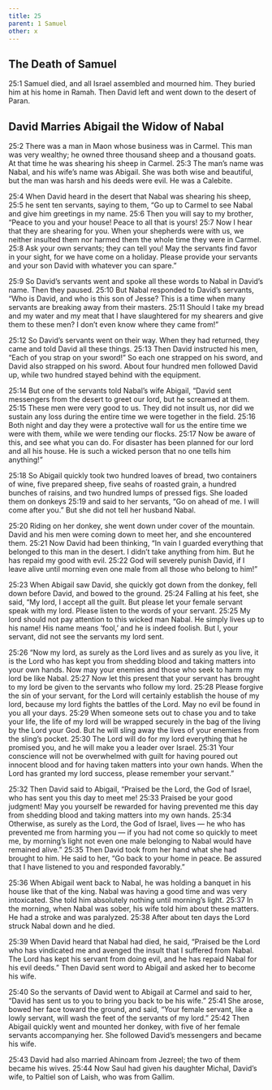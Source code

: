 ```yaml
---
title: 25
parent: 1 Samuel
other: x
---
```



## The Death of Samuel

<a name="25:1">25:1</a> Samuel died, and all Israel assembled and mourned him. They buried him at his home in Ramah. Then David left and went down to the desert of Paran.

## David Marries Abigail the Widow of Nabal

<a name="25:2">25:2</a> There was a man in Maon whose business was in Carmel. This man was very wealthy; he owned three thousand sheep and a thousand goats. At that time he was shearing his sheep in Carmel. <a name="25:3">25:3</a> The man’s name was Nabal, and his wife’s name was Abigail. She was both wise and beautiful, but the man was harsh and his deeds were evil. He was a Calebite.

<a name="25:4">25:4</a> When David heard in the desert that Nabal was shearing his sheep, <a name="25:5">25:5</a> he sent ten servants, saying to them, “Go up to Carmel to see Nabal and give him greetings in my name. <a name="25:6">25:6</a> Then you will say to my brother, “Peace to you and your house! Peace to all that is yours! <a name="25:7">25:7</a> Now I hear that they are shearing for you. When your shepherds were with us, we neither insulted them nor harmed them the whole time they were in Carmel. <a name="25:8">25:8</a> Ask your own servants; they can tell you! May the servants find favor in your sight, for we have come on a holiday. Please provide your servants and your son David with whatever you can spare.”

<a name="25:9">25:9</a> So David’s servants went and spoke all these words to Nabal in David’s name. Then they paused. <a name="25:10">25:10</a> But Nabal responded to David’s servants, “Who is David, and who is this son of Jesse? This is a time when many servants are breaking away from their masters. <a name="25:11">25:11</a> Should I take my bread and my water and my meat that I have slaughtered for my shearers and give them to these men? I don’t even know where they came from!”

<a name="25:12">25:12</a> So David’s servants went on their way. When they had returned, they came and told David all these things. <a name="25:13">25:13</a> Then David instructed his men, “Each of you strap on your sword!” So each one strapped on his sword, and David also strapped on his sword. About four hundred men followed David up, while two hundred stayed behind with the equipment.

<a name="25:14">25:14</a> But one of the servants told Nabal’s wife Abigail, “David sent messengers from the desert to greet our lord, but he screamed at them. <a name="25:15">25:15</a> These men were very good to us. They did not insult us, nor did we sustain any loss during the entire time we were together in the field. <a name="25:16">25:16</a> Both night and day they were a protective wall for us the entire time we were with them, while we were tending our flocks. <a name="25:17">25:17</a> Now be aware of this, and see what you can do. For disaster has been planned for our lord and all his house. He is such a wicked person that no one tells him anything!”

<a name="25:18">25:18</a> So Abigail quickly took two hundred loaves of bread, two containers of wine, five prepared sheep, five seahs of roasted grain, a hundred bunches of raisins, and two hundred lumps of pressed figs. She loaded them on donkeys <a name="25:19">25:19</a> and said to her servants, “Go on ahead of me. I will come after you.” But she did not tell her husband Nabal.

<a name="25:20">25:20</a> Riding on her donkey, she went down under cover of the mountain. David and his men were coming down to meet her, and she encountered them. <a name="25:21">25:21</a> Now David had been thinking, “In vain I guarded everything that belonged to this man in the desert. I didn’t take anything from him. But he has repaid my good with evil. <a name="25:22">25:22</a> God will severely punish David, if I leave alive until morning even one male from all those who belong to him!”

<a name="25:23">25:23</a> When Abigail saw David, she quickly got down from the donkey, fell down before David, and bowed to the ground. <a name="25:24">25:24</a> Falling at his feet, she said, “My lord, I accept all the guilt. But please let your female servant speak with my lord. Please listen to the words of your servant. <a name="25:25">25:25</a> My lord should not pay attention to this wicked man Nabal. He simply lives up to his name! His name means ‘fool,’ and he is indeed foolish. But I, your servant, did not see the servants my lord sent.

<a name="25:26">25:26</a> “Now my lord, as surely as the Lord lives and as surely as you live, it is the Lord who has kept you from shedding blood and taking matters into your own hands. Now may your enemies and those who seek to harm my lord be like Nabal. <a name="25:27">25:27</a> Now let this present that your servant has brought to my lord be given to the servants who follow my lord. <a name="25:28">25:28</a> Please forgive the sin of your servant, for the Lord will certainly establish the house of my lord, because my lord fights the battles of the Lord. May no evil be found in you all your days. <a name="25:29">25:29</a> When someone sets out to chase you and to take your life, the life of my lord will be wrapped securely in the bag of the living by the Lord your God. But he will sling away the lives of your enemies from the sling’s pocket. <a name="25:30">25:30</a> The Lord will do for my lord everything that he promised you, and he will make you a leader over Israel. <a name="25:31">25:31</a> Your conscience will not be overwhelmed with guilt for having poured out innocent blood and for having taken matters into your own hands. When the Lord has granted my lord success, please remember your servant.”

<a name="25:32">25:32</a> Then David said to Abigail, “Praised be the Lord, the God of Israel, who has sent you this day to meet me! <a name="25:33">25:33</a> Praised be your good judgment! May you yourself be rewarded for having prevented me this day from shedding blood and taking matters into my own hands. <a name="25:34">25:34</a> Otherwise, as surely as the Lord, the God of Israel, lives — he who has prevented me from harming you — if you had not come so quickly to meet me, by morning’s light not even one male belonging to Nabal would have remained alive.” <a name="25:35">25:35</a> Then David took from her hand what she had brought to him. He said to her, “Go back to your home in peace. Be assured that I have listened to you and responded favorably.”

<a name="25:36">25:36</a> When Abigail went back to Nabal, he was holding a banquet in his house like that of the king. Nabal was having a good time and was very intoxicated. She told him absolutely nothing until morning’s light. <a name="25:37">25:37</a> In the morning, when Nabal was sober, his wife told him about these matters. He had a stroke and was paralyzed. <a name="25:38">25:38</a> After about ten days the Lord struck Nabal down and he died.

<a name="25:39">25:39</a> When David heard that Nabal had died, he said, “Praised be the Lord who has vindicated me and avenged the insult that I suffered from Nabal. The Lord has kept his servant from doing evil, and he has repaid Nabal for his evil deeds.” Then David sent word to Abigail and asked her to become his wife.

<a name="25:40">25:40</a> So the servants of David went to Abigail at Carmel and said to her, “David has sent us to you to bring you back to be his wife.” <a name="25:41">25:41</a> She arose, bowed her face toward the ground, and said, “Your female servant, like a lowly servant, will wash the feet of the servants of my lord.” <a name="25:42">25:42</a> Then Abigail quickly went and mounted her donkey, with five of her female servants accompanying her. She followed David’s messengers and became his wife.

<a name="25:43">25:43</a> David had also married Ahinoam from Jezreel; the two of them became his wives. <a name="25:44">25:44</a> Now Saul had given his daughter Michal, David’s wife, to Paltiel son of Laish, who was from Gallim.
